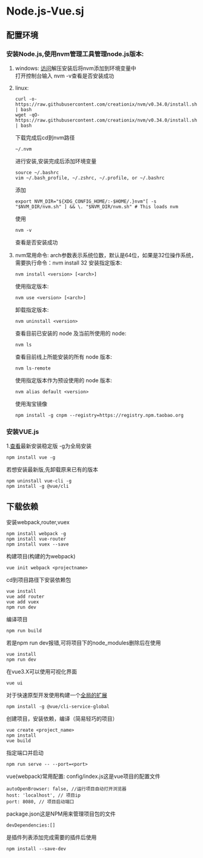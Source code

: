 # Node.js-Vue.sj

## 配置环境
### 安装Node.js,使用nvm管理工具管理node.js版本:
1.  windows:
    [访问](https://github.com/coreybutler/nvm-windows/releases)解压安装后将nvm添加到环境变量中<br>
    打开控制台输入 nvm -v查看是否安装成功
2.  linux:
    
        curl -o- https://raw.githubusercontent.com/creationix/nvm/v0.34.0/install.sh | bash 
        wget -qO- https://raw.githubusercontent.com/creationix/nvm/v0.34.0/install.sh | bash
    下载完成后cd到nvm路径
        
        ~/.nvm
     进行安装,安装完成后添加环境变量
        
        source ~/.bashrc
        vim ~/.bash_profile, ~/.zshrc, ~/.profile, or ~/.bashrc
     添加
     
        export NVM_DIR="${XDG_CONFIG_HOME/:-$HOME/.}nvm"[ -s "$NVM_DIR/nvm.sh" ] && \. "$NVM_DIR/nvm.sh" # This loads nvm
     使用
     
        nvm -v
      查看是否安装成功<br>
3.    nvm常用命令:
         arch参数表示系统位数，默认是64位，如果是32位操作系统，需要执行命令：nvm install <version> 32
         安装指定版本:
         
          nvm install <version> [<arch>]
         使用指定版本:
         
          nvm use <version> [<arch>]
         卸载指定版本:
         
          nvm uninstall <version>
         查看目前已安装的 node 及当前所使用的 node:
         
          nvm ls
         查看目前线上所能安装的所有 node 版本:
         
          nvm ls-remote
         使用指定版本作为预设使用的 node 版本:
         
          nvm alias default <version>
         使用淘宝镜像
          
          npm install -g cnpm --registry=https://registry.npm.taobao.org
         
         
          
### 安装VUE.js
1.[查看](https://cn.vuejs.org/v2/guide/installation.html)最新安装稳定版 -g为全局安装

    npm install vue -g
若想安装最新版,先卸载原来已有的版本

    npm uninstall vue-cli -g
    npm install -g @vue/cli

## 下载依赖
安装webpack,router,vuex

    npm install webpack -g
    npm install vue-router
    npm install vuex --save
构建项目(构建的为webpack)

    vue init webpack <projectname>
cd到项目路径下安装依赖包
    
    vue install
    vue add router
    vue add vuex
    npm run dev
编译项目

    npm run build
若是npm run dev报错,可将项目下的node_modules删除后在使用
  
    vue install 
    npm run dev
在vue3.X可以使用可视化界面

    vue ui
  对于快速原型开发使用构建一个[全局的扩展](https://cli.vuejs.org/zh/guide/prototyping.html)
  
    npm install -g @vue/cli-service-global
   创建项目，安装依赖，编译（简易轻巧的项目）
    
    vue create <project_name>   
    npm install 
    vue build
   指定端口并启动
   
    npm run serve -- --port=<port>
    
vue(webpack)常用配置:
   config/index.js这是vue项目的配置文件

    autoOpenBrowser: false, //运行项目自动打开浏览器
    host: 'localhost', // 项目ip
    port: 8080, // 项目启动端口
   
   package.json这是NPM用来管理项目包的文件
    
    devDependencies:[]
   是插件列表添加完成需要的插件后使用
   
    npm install --save-dev
